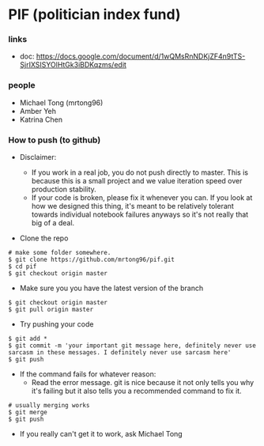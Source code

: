 # PIF (politician index fund)

### links

* doc: https://docs.google.com/document/d/1wQMsRnNDKjZF4n9tTS-SjrIXSISYOlHtGk3iBDKqzms/edit

### people

* Michael Tong (mrtong96)
* Amber Yeh
* Katrina Chen

### How to push (to github)

* Disclaimer:
    * If you work in a real job, you do not push directly to master. This is because this is a small project and we value iteration speed over production stability.
    * If your code is broken, please fix it whenever you can. If you look at how we designed this thing, it's meant to be relatively tolerant towards individual notebook failures anyways so it's not really that big of a deal.

* Clone the repo
```
# make some folder somewhere.
$ git clone https://github.com/mrtong96/pif.git
$ cd pif
$ git checkout origin master
```

* Make sure you you have the latest version of the branch
```
$ git checkout origin master
$ git pull origin master
```

* Try pushing your code
```
$ git add *
$ git commit -m 'your important git message here, definitely never use sarcasm in these messages. I definitely never use sarcasm here'
$ git push
```

* If the command fails for whatever reason:
    * Read the error message. git is nice because it not only tells you why it's failing but it also tells you a recommended command to fix it.
```
# usually merging works
$ git merge
$ git push
```
* If you really can't get it to work, ask Michael Tong

